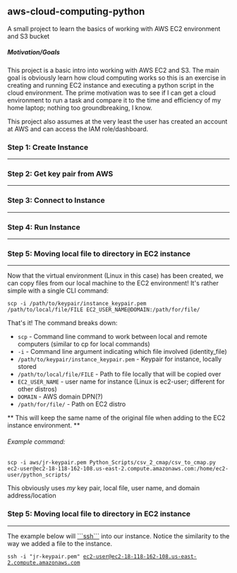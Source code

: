 <h2>aws-cloud-computing-python</h2>

<p>
A small project to learn the basics of working with AWS EC2 environment and S3 bucket
</p>


<h5>Motivation/Goals</h5>
<p>This project is a basic intro into working with AWS EC2 and S3. The main goal is obviously learn how cloud computing works so this is an exercise in creating and running EC2 instance and executing a python script in the cloud environment. The prime motivation was to see if I can get a cloud environment to run a task and compare it to the time and efficiency of my home laptop; nothing too groundbreaking, I know.</p>

<p>This project also assumes at the very least the user has created an account at AWS and can access the IAM role/dashboard.</p>

<h3></h3>

<h3>Step 1: Create Instance</h3>

---

<h3>Step 2: Get key pair from AWS</h3>

---

<h3>Step 3: Connect to Instance</h3>

---

<h3>Step 4: Run Instance</h3>

---

<h3>Step 5: Moving local file to directory in EC2 instance</h3>

---

<p>Now that the virtual environment (Linux in this case) has been created, we can copy files from our local machine to the EC2 environment! It's rather simple with a single CLI command:</p>


<code>scp -i /path/to/keypair/instance_keypair.pem /path/to/local/file/FILE EC2_USER_NAME@DOMAIN:/path/for/file/</code>

<p>That's it! The command breaks down:</p>
<ul>
<li><code>scp</code> - Command line command to work between local and remote computers (similar to cp for local commands)</li>
<li><code>-i</code> - Command line argument indicating which file involved (identity_file)</li>
<li><code>/path/to/keypair/instance_keypair.pem</code> - Keypair for instance, locally stored</li>
<li><code>/path/to/local/file/FILE</code> - Path to file locally that will be copied over</li>
<li><code>EC2_USER_NAME</code> - user name for instance (Linux is ec2-user; different for other distros)</li>
<li><code>DOMAIN</code> - AWS domain DPN(?)</li>
<li><code>/path/for/file/</code> - Path on EC2 distro</li>
</ul>

<p>** This will keep the same name of the original file when adding to the EC2 instance environment. **</p>

<h6>Example command:</h6>
<code>scp -i aws/jr-keypair.pem Python_Scripts/csv_2_cmap/csv_to_cmap.py ec2-user@ec2-18-118-162-108.us-east-2.compute.amazonaws.com:/home/ec2-user/python_scripts/</code>

<p>This obviously uses <em>my</em> key pair, local file, user name, and domain address/location</p>


<h3>Step 5: Moving local file to directory in EC2 instance</h3>

---

<p>The example below will <a href="https://www.ssh.com/academy/ssh/command" target="_blank">```ssh```</a> into our instance. Notice the similarity to the way we added a file to the instance.</p>

<code>ssh -i "jr-keypair.pem" ec2-user@ec2-18-118-162-108.us-east-2.compute.amazonaws.com</code>

<img src="https://methanerain.com/wp-content/uploads/2021/06/ec2_run_instance_cli.png" alt="" />

<p></p>
